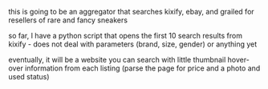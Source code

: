 this is going to be an aggregator that searches kixify, ebay, and grailed for resellers of rare and fancy sneakers

so far, I have a python script that opens the first 10 search results from kixify - does not deal with parameters (brand, size, gender) or anything yet

eventually, it will be a website you can search with little thumbnail hover-over information from each listing (parse the page for price and a photo and used status) 